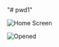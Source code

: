 "# pwd1" 

![Home Screen](https://github.com/muhro/pwd1/images/Screenshot_20200414-180428__01.jpg)


![Opened](https://github.com/muhro/pwd1/images/Screenshot_20200414-18158.jpg)